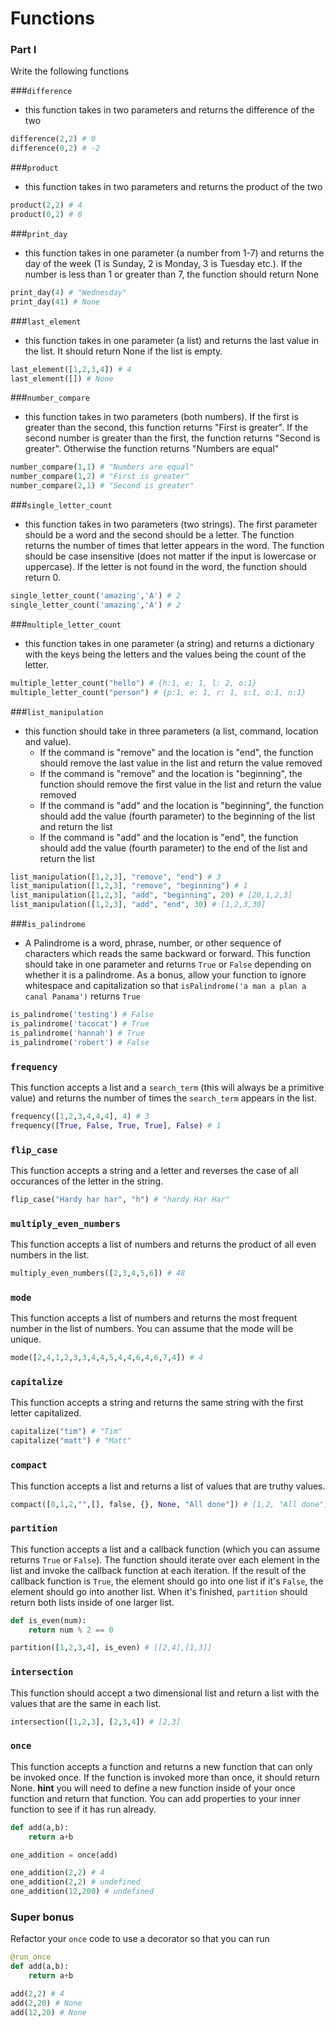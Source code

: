 # Functions

### Part I 

Write the following functions

###`difference` 

- this function takes in two parameters and returns the difference of the two

```py
difference(2,2) # 0
difference(0,2) # -2
```

###`product` 

- this function takes in two parameters and returns the product of the two

```py
product(2,2) # 4
product(0,2) # 0
```

###`print_day` 

- this function takes in one parameter (a number from 1-7) and returns the day of the week (1 is Sunday, 2 is Monday, 3 is Tuesday etc.). If the number is less than 1 or greater than 7, the function should return None

```py
print_day(4) # "Wednesday"
print_day(41) # None
```

###`last_element` 

- this function takes in one parameter (a list) and returns the last value in the list. It should return None if the list is empty.

```py
last_element([1,2,3,4]) # 4
last_element([]) # None
```

###`number_compare` 

- this function takes in two parameters (both numbers). If the first is greater than the second, this function returns "First is greater". If the second number is greater than the first, the function returns "Second is greater". Otherwise the function returns "Numbers are equal"

```py
number_compare(1,1) # "Numbers are equal"
number_compare(1,2) # "First is greater"
number_compare(2,1) # "Second is greater"
```

###`single_letter_count` 

- this function takes in two parameters (two strings). The first parameter should be a word and the second should be a letter. The function returns the number of times that letter appears in the word. The function should be case insensitive (does not matter if the input is lowercase or uppercase). If the letter is not found in the word, the function should return 0.

```py
single_letter_count('amazing','A') # 2
single_letter_count('amazing','A') # 2
```

###`multiple_letter_count` 

- this function takes in one parameter (a string) and returns a dictionary with the keys being the letters and the values being the count of the letter.

```py
multiple_letter_count("hello") # {h:1, e: 1, l: 2, o:1}
multiple_letter_count("person") # {p:1, e: 1, r: 1, s:1, o:1, n:1}
```

###`list_manipulation` 

- this function should take in three parameters (a list, command, location and value). 
    - If the command is "remove" and the location is "end", the function should remove the last value in the list and return the value removed
    - If the command is "remove" and the location is "beginning", the function should remove the first value in the list and return the value removed
    - If the command is "add" and the location is "beginning", the function should add the value (fourth parameter) to the beginning of the list and return the list
    - If the command is "add" and the location is "end", the function should add the value (fourth parameter) to the end of the list and return the list

```py
list_manipulation([1,2,3], "remove", "end") # 3
list_manipulation([1,2,3], "remove", "beginning") # 1
list_manipulation([1,2,3], "add", "beginning", 20) # [20,1,2,3]
list_manipulation([1,2,3], "add", "end", 30) # [1,2,3,30]
```

###`is_palindrome` 

- A Palindrome is a word, phrase, number, or other sequence of characters which reads the same backward or forward. This function should take in one parameter and returns `True` or `False` depending on whether it is a palindrome. As a bonus, allow your function to ignore whitespace and capitalization so that `isPalindrome('a man a plan a canal Panama')` returns `True`

```py
is_palindrome('testing') # False
is_palindrome('tacocat') # True
is_palindrome('hannah') # True
is_palindrome('robert') # False
```

### `frequency`

This function accepts a list and a `search_term` (this will always be a primitive value) and returns the number of times the `search_term` appears in the list.

```py
frequency([1,2,3,4,4,4], 4) # 3
frequency([True, False, True, True], False) # 1
```

### `flip_case`

This function accepts a string and a letter and reverses the case of all occurances of the letter in the string.

```py
flip_case("Hardy har har", "h") # "hardy Har Har"
```

### `multiply_even_numbers`

This function accepts a list of numbers and returns the product of all even numbers in the list.

```py
multiply_even_numbers([2,3,4,5,6]) # 48
```

### `mode`

This function accepts a list of numbers and returns the most frequent number in the list of numbers. You can assume that the mode will be unique.

```py
mode([2,4,1,2,3,3,4,4,5,4,4,6,4,6,7,4]) # 4
```

### `capitalize`

This function accepts a string and returns the same string with the first letter capitalized.

```py
capitalize("tim") # "Tim"
capitalize("matt") # "Matt"
```

### `compact`

This function accepts a list and returns a list of values that are truthy values.

```py
compact([0,1,2,"",[], false, {}, None, "All done"]) # [1,2, "All done"]
```

### `partition`

This function accepts a list and a callback function (which you can assume returns `True` or `False`). The function should iterate over each element in the list and invoke the callback function at each iteration. If the result of the callback function is `True`, the element should go into one list if it's `False`, the element should go into another list. When it's finished, `partition` should return both lists inside of one larger list.

```py
def is_even(num):
    return num % 2 == 0

partition([1,2,3,4], is_even) # [[2,4],[1,3]]
```

### `intersection`

This function should accept a two dimensional list and return a list with the values that are the same in each list.

```py
intersection([1,2,3], [2,3,4]) # [2,3]
```

### `once`

This function accepts a function and returns a new function that can only be invoked once. If the function is invoked more than once, it should return None. **hint** you will need to define a new function inside of your once function and return that function. You can add properties to your inner function to see if it has run already.

```py
def add(a,b):
    return a+b

one_addition = once(add)

one_addition(2,2) # 4
one_addition(2,2) # undefined
one_addition(12,200) # undefined
```

### Super bonus

Refactor your `once` code to use a decorator so that you can run

```py
@run_once
def add(a,b):
    return a+b

add(2,2) # 4
add(2,20) # None
add(12,20) # None
```
